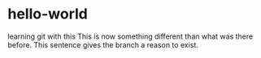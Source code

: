 # hello-world
learning git with this
This is now something different than what was there before. This sentence gives the branch a reason to exist.
